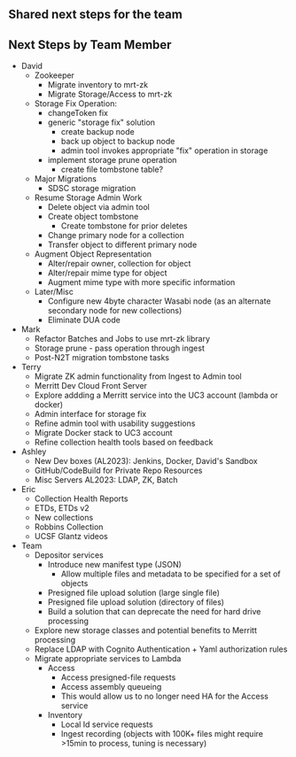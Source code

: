 ## Shared next steps for the team


## Next Steps by Team Member

- David
  - Zookeeper
    - Migrate inventory to mrt-zk
    - Migrate Storage/Access to mrt-zk
  - Storage Fix Operation:
    - changeToken fix 
    - generic "storage fix" solution
      - create backup node
      - back up object to backup node
      - admin tool invokes appropriate "fix" operation in storage
    - implement storage prune operation 
      - create file tombstone table?
  - Major Migrations
    - SDSC storage migration
  - Resume Storage Admin Work
    - Delete object via admin tool
    - Create object tombstone
      - Create tombstone for prior deletes 
    - Change primary node for a collection
    - Transfer object to different primary node
  - Augment Object Representation
    - Alter/repair owner, collection for object
    - Alter/repair mime type for object
    - Augment mime type with more specific information
  - Later/Misc
    - Configure new 4byte character Wasabi node (as an alternate secondary node for new collections)
    - Eliminate DUA code
- Mark
  - Refactor Batches and Jobs to use mrt-zk library
  - Storage prune - pass operation through ingest
  - Post-N2T migration tombstone tasks
- Terry
  - Migrate ZK admin functionality from Ingest to Admin tool
  - Merritt Dev Cloud Front Server
  - Explore addding a Merritt service into the UC3 account (lambda or docker)
  - Admin interface for storage fix
  - Refine admin tool with usability suggestions
  - Migrate Docker stack to UC3 account
  - Refine collection health tools based on feedback
- Ashley
  - New Dev boxes (AL2023): Jenkins, Docker, David's Sandbox
  - GitHub/CodeBuild for Private Repo Resources
  - Misc Servers AL2023: LDAP, ZK, Batch
- Eric
  - Collection Health Reports
  - ETDs, ETDs v2
  - New collections
  - Robbins Collection
  - UCSF Glantz videos
- Team
  - Depositor services
    - Introduce new manifest type (JSON)
      - Allow multiple files and metadata to be specified for a set of objects
    - Presigned file upload solution (large single file)
    - Presigned file upload solution (directory of files)
    - Build a solution that can deprecate the need for hard drive processing   
  - Explore new storage classes and potential benefits to Merritt processing
  - Replace LDAP with Cognito Authentication + Yaml authorization rules
  - Migrate appropriate services to Lambda
    - Access 
      - Access presigned-file requests
      - Access assembly queueing
      - This would allow us to no longer need HA for the Access service 
    - Inventory
      - Local Id service requests
      - Ingest recording (objects with 100K+ files might require >15min to process, tuning is necessary) 
